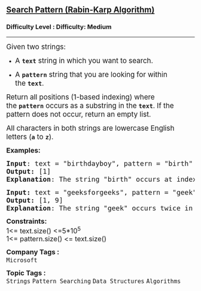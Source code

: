 <h2><a href="https://www.geeksforgeeks.org/problems/search-pattern-rabin-karp-algorithm--141631/1">Search Pattern (Rabin-Karp Algorithm)</a></h2><h3>Difficulty Level : Difficulty: Medium</h3><hr><div class="problems_problem_content__Xm_eO"><p data-start="374" data-end="392"><span style="font-size: 14pt;">Given two strings:</span></p>
<ul data-start="394" data-end="505">
<li data-start="394" data-end="440">
<p data-start="396" data-end="440"><span style="font-size: 14pt;">A&nbsp;<strong><code data-start="398" data-end="404">text</code></strong>&nbsp;string in which you want to search.</span></p>
</li>
<li data-start="441" data-end="505">
<p data-start="443" data-end="505"><span style="font-size: 14pt;">A&nbsp;<code data-start="445" data-end="454"><strong>pattern</strong></code>&nbsp;string that you are looking for within the&nbsp;<strong><code data-start="498" data-end="504">text</code></strong>.</span></p>
</li>
</ul>
<p data-start="507" data-end="656"><span style="font-size: 14pt;">Return all positions (1-based indexing) where the&nbsp;<code data-start="557" data-end="566"><strong>pattern</strong></code>&nbsp;occurs as a substring in the&nbsp;<strong><code data-start="596" data-end="602">text</code></strong>. If the pattern does not occur, return an empty list.</span></p>
<p data-start="658" data-end="732"><span style="font-size: 14pt;">All characters in both strings are lowercase English letters (<code data-start="720" data-end="723"><strong>a</strong></code>&nbsp;to&nbsp;<code data-start="727" data-end="730"><strong>z</strong></code>).</span></p>
<p><span style="font-size: 18px;"><strong>Examples:</strong></span></p>
<pre><span style="font-size: 18px;"><strong>Input</strong>: text = "birthdayboy", pattern = "birth"<br><strong>Output:</strong> [1]
<strong>Explanation</strong>: The string "birth" occurs at index 1 in text.</span></pre>
<pre><span style="font-size: 18px;"><strong>Input: </strong>text = "geeksforgeeks", pattern = "geek"
<strong>Output:</strong> [1, 9]
<strong>Explanation</strong>: The string "geek" occurs twice in text, one starts are index 1 and the other at index 9.</span></pre>
<p><span style="font-size: 18px;"><strong>Constraints:</strong><br>1&lt;= text.size() &lt;=5*10<sup>5</sup><br>1&lt;= pattern.size() &lt;= text.size()</span></p></div><p><span style=font-size:18px><strong>Company Tags : </strong><br><code>Microsoft</code>&nbsp;<br><p><span style=font-size:18px><strong>Topic Tags : </strong><br><code>Strings</code>&nbsp;<code>Pattern Searching</code>&nbsp;<code>Data Structures</code>&nbsp;<code>Algorithms</code>&nbsp;